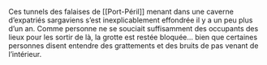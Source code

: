 Ces tunnels des falaises de [[Port-Péril]] menant dans une caverne d’expatriés sargaviens s’est inexplicablement effondrée il y a un peu plus d’un an. Comme personne ne se souciait suffisamment des occupants des lieux pour les sortir de là, la grotte est restée bloquée... bien que certaines personnes disent entendre des grattements et des bruits de pas venant de l’intérieur.
